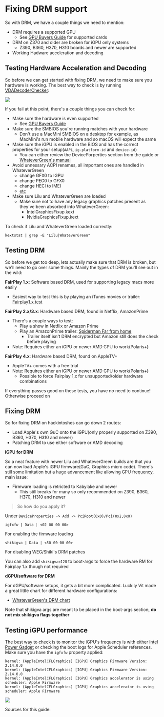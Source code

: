 # Fixing DRM support

So with DRM, we have a couple things we need to mention:


* DRM requires a supported GPU
   * See [GPU Buyers Guide](https://khronokernel-3.gitbook.io/gpu-buyers-guide/) for supported cards
* DRM on Z370 and older are broken for iGPU only systems
   * Z390, B360, H370, H310 boards and newer are supported
* Working Hadware acceleration and decoding

## Testing Hardware Acceleration and Decoding

So before we can get started with fixing DRM, we need to make sure you hardware is working. The best way to check is by running [VDADecoderChecker](https://i.applelife.ru/2019/05/451893_10.12_VDADecoderChecker.zip):

![](https://cdn.discordapp.com/attachments/683011276938543134/692237447203127356/Screen_Shot_2020-03-24_at_11.04.19_PM.png)

If you fail at this point, there's a couple things you can check for:

* Make sure the hardware is even supported
   * See [GPU Buyers Guide](https://khronokernel-3.gitbook.io/gpu-buyers-guide/)
* Make sure the SMBIOS you're running matches with your hardware
   * Don't use a MacMini SMBIOS on a desktop for example, as MacMini's run mobile hardware and so macOS will expect the same
* Make sure the iGPU is enabled in the BIOS and has the correct properties for your setup(`AAPL,ig-platform-id` and `device-id`)
   * You can either review the DevicePorperties section from the guide or [WhateverGreen's manual](https://github.com/acidanthera/WhateverGreen/blob/master/Manual/FAQ.IntelHD.en.md)
* Avoid unnessary ACPI renames, all important ones are handled in WhateverGreen
   * change GFX0 to IGPU
   * change PEG0 to GFX0
   * change HECI to IMEI
   * [etc](https://github.com/khronokernel/Opencore-Vanilla-Desktop-Guide/blob/master/clover-conversion/Clover-config.md)
* Make sure Lilu and WhateverGreen are loaded
   * Make sure not to have any legacy graphics patches present as they've been absorbed into WhateverGreen:
      * IntelGraphicsFixup.kext
      * NvidiaGraphicsFixup.kext

To check if Lilu and WhateverGreen loaded correctly:

```text
kextstat | grep -E "Lilu|WhateverGreen"
```

## Testing DRM

So before we get too deep, lets actually make sure that DRM is broken, but we'll need to go over some things. Mainly the types of DRM you'll see out in the wild:

**FairPlay 1.x**: Software based DRM, used for supporting legacy macs more easily

* Easiest way to test this is by playing an iTunes movies or trailer: [Fairplay1.x test](https://drive.google.com/file/d/12pQ5FFpdHdGOVV6jvbqEq2wmkpMKxsOF/view)

**FairPlay 2.x/3.x**: Hardware based DRM, found in Netflix, AmazonPrime

* There's a couple ways to test:
   * Play a show in Netflix or Amazon Prime
   * Play an AmazonPrime trailer: [Spiderman Far from home](https://www.amazon.com/Spider-Man-Far-Home-Tom-Holland/dp/B07TP6D1DP)
      * Trailer itself isn't DRM encrypted but Amazon still does the check before playing
* Note: Requires either an iGPU or newer AMD GPU to work(Polaris+)

**FairPlay 4.x**: Hardware based DRM, found on AppleTV+

* AppleTV+ comes with a free trial
* Note: Requires either an iGPU or newer AMD GPU to work(Polaris+)
   * Possible to force Fairplay 1,x for unsupported/older hardware combinations

If everything passes good on these tests, you have no need to continue! Otherwise proceed on

## Fixing DRM

So for fixing DRM on hackintoshes can go down 2 routes:

* Load Apple's own GuC onto the iGPU(only properly supported on Z390, B360, H370, H310 and newer)
* Patching DRM to use either software or AMD decoding

**iGPU for DRM**

So a neat feature with newer Lilu and WhateverGreen builds are that you can now load Apple's iGPU firmware(GuC, Graphics micro code). There's still some limitation but a huge advancement like allowing GPU frequency, main issue:

* Firmware loading is retricted to Kabylake and newer
    * This still breaks for many so only recommended on Z390, B360, H370, H310 and newer

> So how do you apply it?

Under `DeviceProperties -> Add -> PciRoot(0x0)/Pci(0x2,0x0)`

```text
igfxfw | Data | <02 00 00 00>
```
For enabling the firmware loading

```text
shikigva | Data | <50 00 00 00>
```
For disabling WEG/Shiki's DRM patches

You can also add `shikigva=128` to boot-args to force the hardware RM for Fairplay 1.x though not required


**dGPU/software for DRM**


For dGPU/software setups, it gets a bit more complicated. Luckily Vit made a great little chart for different hardware configurations:

* [WhateverGreen's DRM chart](https://github.com/acidanthera/WhateverGreen/blob/master/Manual/FAQ.Chart.md)

Note that shikigva args are meant to be placed in the boot-args section, **do not mix shikigva flags together**

## Testing iGPU performance

The best way to check is to monitor the iGPU's frequency is with either [Intel Power Gadget](https://software.intel.com/en-us/articles/intel-power-gadget) or checking the boot logs for Apple Scheduler references. Make sure you have the `igfxfw` property applied:

```text
kernel: (AppleIntelCFLGraphics) [IGPU] Graphics Firmware Version: 2.14.0.0
kernel: (AppleIntelCFLGraphics) [IGPU] Graphics Firmware Version: 2.14.0.0
kernel: (AppleIntelCFLGraphics) [IGPU] Graphics accelerator is using scheduler: Apple Firmware
kernel: (AppleIntelCFLGraphics) [IGPU] Graphics accelerator is using scheduler: Apple Firmware
```

![](https://cdn.discordapp.com/attachments/683011276938543134/691724984808243281/Screen_Shot_2020-03-23_at_1.04.57_PM.png)


Sources for this guide:


